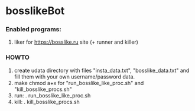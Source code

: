 # bosslikeBot
### Enabled programs:
1) liker for https://bosslike.ru site (+ runner and killer)

### HOWTO

1) create udata directory with files "insta_data.txt", "bosslike_data.txt" and fill them with your own username/password data.
2) make chmod a+x for "run_bosslike_like_proc.sh" and "kill_bosslike_procs.sh"
3) run:   . run_bosslike_like_proc.sh
4) kill:  . kill_bosslike_procs.sh
